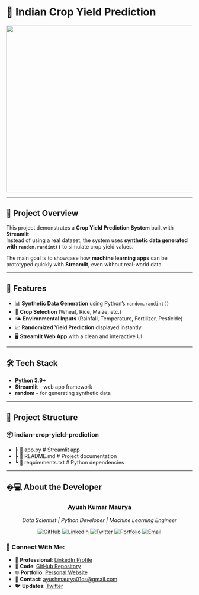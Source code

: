 # 🌾 Indian Crop Yield Prediction  
<img src="https://cdn.pixabay.com/photo/2020/03/07/17/16/rapeseeds-4910374_1280.jpg" width="11000" height="450">


---
## 📌 Project Overview  
This project demonstrates a **Crop Yield Prediction System** built with **Streamlit**.  
Instead of using a real dataset, the system uses **synthetic data generated with `random.randint()`** to simulate crop yield values.  

The main goal is to showcase how **machine learning apps** can be prototyped quickly with **Streamlit**, even without real-world data.  

---
## 🚀 Features  
- 📊 **Synthetic Data Generation** using Python’s `random.randint()`  
- 🌱 **Crop Selection** (Wheat, Rice, Maize, etc.)  
- 🌤️ **Environmental Inputs** (Rainfall, Temperature, Fertilizer, Pesticide)  
- 📈 **Randomized Yield Prediction** displayed instantly  
- 🖥️ **Streamlit Web App** with a clean and interactive UI  

---

## 🛠️ Tech Stack  
- **Python 3.9+**  
- **Streamlit** – web app framework  
- **random** – for generating synthetic data  

---
## 📂 Project Structure  
### 📦 indian-crop-yield-prediction
-  ┣ 📜 app.py # Streamlit app 
- ┣ 📜 README.md # Project documentation 
-  ┗ 📜 requirements.txt # Python dependencies 
---
## �‍💻 About the Developer

<div align="center">

### **Ayush Kumar Maurya**
*Data Scientist | Python Developer | Machine Learning Engineer*

[![GitHub](https://img.shields.io/badge/GitHub-100000?style=for-the-badge&logo=github&logoColor=white)](https://github.com/AyushMaurya13)
[![LinkedIn](https://img.shields.io/badge/LinkedIn-0077B5?style=for-the-badge&logo=linkedin&logoColor=white)](www.linkedin.com/in/ayush-kumar-maurya-a43914258)
[![Twitter](https://img.shields.io/badge/Twitter-1DA1F2?style=for-the-badge&logo=twitter&logoColor=white)](https://x.com/ayush_maur10241)
[![Portfolio](https://img.shields.io/badge/Portfolio-FF5722?style=for-the-badge&logo=web&logoColor=white)](https://ayushmaurya13.github.io/my_data_science_portfolio/)
[![Email](https://img.shields.io/badge/Email-D14836?style=for-the-badge&logo=gmail&logoColor=white)](mailto:ayushmaurya01cs@gmail.com)

</div>

### **🎯 Connect With Me:**
- 💼 **Professional**: [LinkedIn Profile](www.linkedin.com/in/ayush-kumar-maurya-a43914258)
- 🐙 **Code**: [GitHub Repository](https://github.com/AyushMaurya13)
- 🌐 **Portfolio**: [Personal Website](https://ayushmaurya13.github.io/my_data_science_portfolio/)
- 📧 **Contact**: ayushmaurya01cs@gmail.com
- 🐦 **Updates**: [Twitter](https://x.com/ayush_maur10241)
